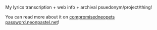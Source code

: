 My lyrics transcription + web info + archival psuedonym/project/thing!

You can read more about it on [compromisedneopets
password.neonpastel.net](https://compromisedneopetspassword.neonpastel.net/)! 
